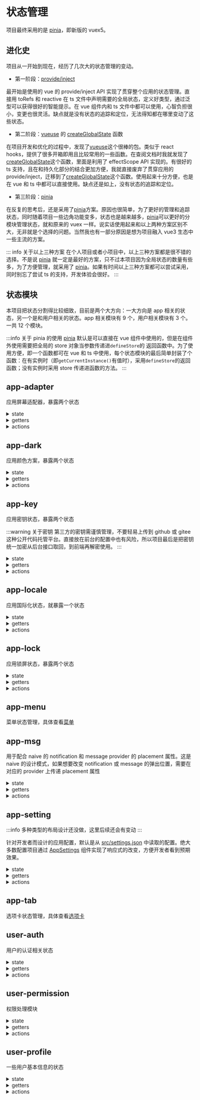 # 状态管理

项目最终采用的是 [pinia]，即新版的 vuex5。

## 进化史

项目从一开始到现在，经历了几次大的状态管理的变动。

- 第一阶段：[provide/inject](https://vuejs.org/guide/components/provide-inject.html#provide-inject)

最开始是使用的 vue 的 provide/inject API 实现了贯穿整个应用的状态管理。直接用 toRefs 和 reactive 在 ts 文件中声明需要的全局状态，定义好类型，通过泛型可以获得很好的智能提示。在 vue 组件内和 ts 文件中都可以使用，心智负担很小，变更也很灵活。缺点就是没有状态的追踪和定位，无法得知都在哪里变动了这些状态。

- 第二阶段：[vueuse] 的 [createGlobalState] 函数

在项目开发和优化的过程中，发现了[vueuse]这个很棒的包。类似于 react hooks，提供了很多开箱即用且比较常用的一些函数。在查阅文档时我就发现了[createGlobalState]这个函数，里面是利用了 effectScope API 实现的。有很好的 ts 支持，且在和持久化部分的结合更加方便，我就直接废弃了贯穿应用的 provide/inject，迁移到了[createGlobalState]这个函数。使用起来十分方便，也是在 vue 和 ts 中都可以直接使用。缺点还是如上，没有状态的追踪和定位。

- 第三阶段：[pinia]

在反复的思考后，还是采用了[pinia]方案。原因也很简单，为了更好的管理和追踪状态，同时随着项目一些边角功能变多，状态也是越来越多，[pinia]可以更好的分模块管理状态，就和原来的 vuex 一样。说实话使用起来和以上两种方案区别不大，无非就是个选择的问题。当然我也有一部分原因是想为项目融入 vue3 生态中一些主流的方案。

::: info 关于以上三种方案
在个人项目或者小项目中，以上三种方案都是很不错的选择。不是说 [pinia] 就一定是最好的方案，只不过本项目因为全局状态的数量有些多，为了方便管理，就采用了 [pinia]。如果有时间以上三种方案都可以尝试采用，同时别忘了尝试 ts 的支持，开发体验会很好。
:::

## 状态模块

本项目把状态分割得比较细致，目前是两个大方向：一大方向是 app 相关的状态，另一个是和用户相关的状态。app 相关模块有 9 个，用户相关模块有 3 个。一共 12 个模块。

:::info 关于 pinia 的使用
[pinia] 默认是可以直接在 vue 组件中使用的，但是在组件外使用需要把全局的 store 对象当参数传递进`defineStore`的 返回函数中。为了使用方便，即一个函数都可在 vue 和 ts 中使用，每个状态模块的最后简单封装了个函数：在有实例时（即`getCurrentInstance()`有值时），采用`defineStore`的返回函数；没有实例时采用 store 传递进函数的方法。
:::

## app-adapter

应用屏幕适配器，暴露两个状态

<details>
<summary>state</summary>

- `device`

:::info
底层是通过[vueuse]的[useBreakpoints](https://vueuse.org/core/usebreakpoints/)函数和[vueuse]内置的 [tailwindcss v2](https://tailwindcss.com/docs/breakpoints) 的断点。函数也支持自定义断点值，十分灵活。
:::

当前设备类型，即屏幕断点。值分别为：

1. `mobile`（小于 640px）
2. `tablet`（640px 到 1024px）
3. `laptop`（1024px 到 1280px）
4. `desktop`（大于 1280px）

</details>

<details>
<summary>getters</summary>

- `isMobile` 方便一些地方的判断，通过 getter 判断 `device` 的值是否为 `mobile`

</details>

<details>
<summary>actions</summary>

</details>

## app-dark

应用颜色方案，暴露两个状态

<details>
<summary>state</summary>

- `darkMode`

:::info
底层是通过[vueuse]的[usePreferredColorScheme](https://vueuse.org/core/usepreferredcolorscheme/)函数来判断用户偏好。
:::

当前主题模式类型。值分别为：

1. `light`
2. `dark`
3. `system`。

- `isDark`

方便一些地方的判断，就是一个 getter 判断 `darkMode` 的值是否为 `dark`

</details>

<details>
<summary>getters</summary>

</details>

<details>
<summary>actions</summary>

</details>

## app-key

应用密钥状态，暴露两个状态

:::warning 关于密钥
第三方的密钥需谨慎管理，不要轻易上传到 github 或 gitee 这种公开代码托管平台。直接放在前台的配置中也有风险，所以项目最后是把密钥统一加密从后台接口取回，到前端再解密使用。
:::

<details>
<summary>state</summary>

- `baiduAK`

百度地图所需要的 AK，需要在百度开发者平台申请使用，需谨慎保管 AK。本项目是从接口取回 AK，且传输时进行了加密处理。

- `aliOSS`

阿里 OSS 直传时在前端初始化 OSS 实例所需要的配置，是一个 object。同上，config 从后台取回，且传输时进行了加密处理。

</details>

<details>
<summary>getters</summary>

</details>

<details>
<summary>actions</summary>

</details>

## app-locale

应用国际化状态，就暴露一个状态

<details>
<summary>state</summary>

- `locale`

当前语言环境，目前支持`en-US`和`zh-CN`。如若要做扩展需要语言管理的配合。

</details>

<details>
<summary>getters</summary>

</details>

<details>
<summary>actions</summary>

</details>

## app-lock

应用锁屏状态，暴露两个状态

<details>
<summary>state</summary>

- `lockMode` 锁屏模式，值分别为 `auto` 和 `manual`。

- `isLock` 判断当前是否为锁屏状态

</details>

<details>
<summary>getters</summary>

</details>

<details>
<summary>actions</summary>

</details>

## app-menu

菜单状态管理，具体查看[菜单](/guide/deep/menu)

## app-msg

用于配合 naive 的 notification 和 message provider 的 placement 属性。这是 naive 的设计模式，如果想要改变 notification 或 message 的弹出位置，需要在对应的 provider 上传递 placement 属性

<details>
<summary>state</summary>

- `notiPlacement`
- `msgPlacement`

</details>

<details>
<summary>getters</summary>

</details>

<details>
<summary>actions</summary>

</details>

## app-setting

:::info
多种类型的布局设计还没做，这里后续还会有变动
:::

针对开发者而设计的应用配置，默认是从 [src/settings.json] 中读取的配置。绝大多数配置项目通过 [AppSettings](/component/App/settings) 组件实现了响应式的改变，方便开发者看到预期效果。

<details>
<summary>state</summary>

- `settings` 是一个大对象，包含了各种配置项目

</details>

<details>
<summary>getters</summary>

- `getMenuCollapseMode` 获取当前的折叠模式

- `getShowMenuCollpase` 获取是否开启菜单的折叠效果

- `getShowMenuCollapseButton` 获取菜单的折叠按钮显隐

- `getShowMenuCollapseIcon` 获取菜单的折叠图标显隐

- `getShowMenuCollapseBuiltIn` 获取菜单的内置折叠方式显隐，这里包括`bar` 和 `arrow-circle`两种模式（这个是 layout 组件的 sider 提供的）

- `getShowAside` 获取侧边栏是否显示

- `getShowNormalAside` 获取非手机模式下侧边栏是是否显示

- `getContentWidth` 获取主体容器宽度

</details>

<details>
<summary>actions</summary>

</details>

## app-tab

选项卡状态管理，具体查看[选项卡](/guide/deep/tab)

## user-auth

用户的认证相关状态

<details>
<summary>state</summary>

:::info
下面三个状态都做了持久化处理
:::

- `access_token` 请求 token

- `refresh_token` 刷新 token

- `remember` 存储账号密码

</details>

<details>
<summary>getters</summary>

</details>

<details>
<summary>actions</summary>

- `clearTokens` 清空两个 token

- `GetNewATWithRT` 根据刷新 token 获取新的请求 token

- `SignInWithPassword` 最普通的用账号密码登录

- `Signout` 登出，可选择是否掉后台接口

</details>

## user-permission

权限处理模块

<details>
<summary>state</summary>

- `permissions` 权限字符串数组

</details>

<details>
<summary>getters</summary>

</details>

<details>
<summary>actions</summary>

- `createPermissions` 从 menu 数组中抽取权限字符串

- `clearPermissions` 清空权限数组，用于登出

- `hasPermission` 最单纯的 includes 判断

</details>

## user-profile

一些用户基本信息的状态

<details>
<summary>state</summary>

- `profile` 当前登录用户个人信息，是个 object

</details>

<details>
<summary>getters</summary>

- `getDisplayName` 获取右上角显示名称

- `getNameFirstLetter` 获取用户名称的第一个字符

- `getAvatar` 获取用户头像地址

</details>

<details>
<summary>actions</summary>

- `getProfile` 调用接口获取当前登陆用户个人信息

- `clearProfile` 清空个人信息

</details>

<!-- links -->

[pinia]: https://pinia.vuejs.org/
[vueuse]: https://vueuse.org/
[createglobalstate]: https://vueuse.org/shared/createglobalstate/
[src/settings.json]: https://github.com/Zhaocl1997/walnut-admin-client/blob/naive-ui/src/settings.json
